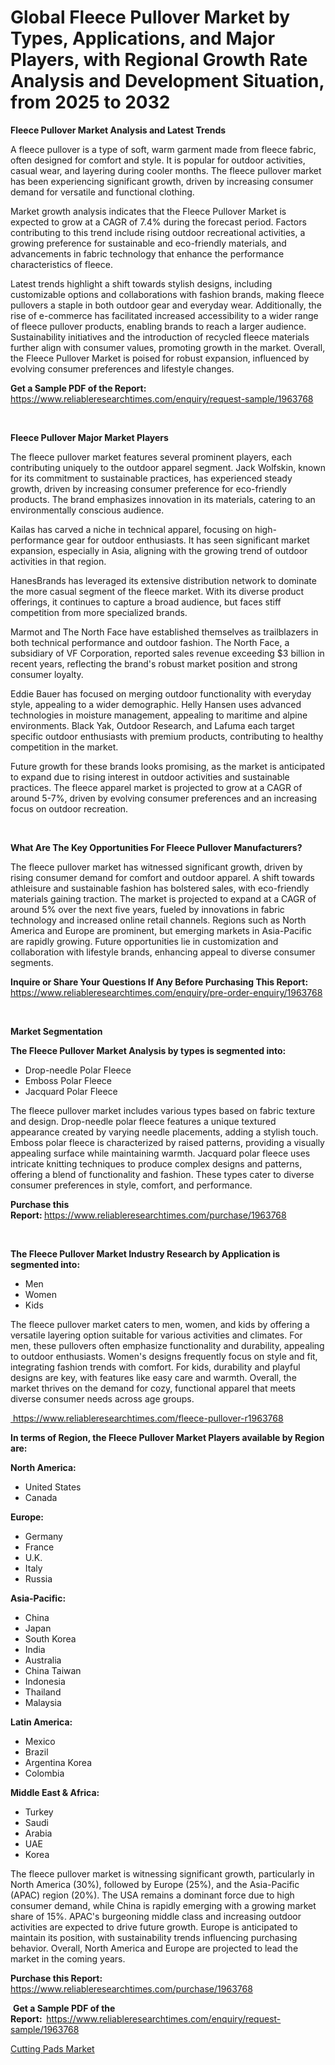 <p><h1>Global Fleece Pullover Market by Types, Applications, and Major Players, with Regional Growth Rate Analysis and Development Situation, from 2025 to 2032</h1></p><p><strong>Fleece Pullover Market Analysis and Latest Trends</strong></p>
<p><p>A fleece pullover is a type of soft, warm garment made from fleece fabric, often designed for comfort and style. It is popular for outdoor activities, casual wear, and layering during cooler months. The fleece pullover market has been experiencing significant growth, driven by increasing consumer demand for versatile and functional clothing. </p><p>Market growth analysis indicates that the Fleece Pullover Market is expected to grow at a CAGR of 7.4% during the forecast period. Factors contributing to this trend include rising outdoor recreational activities, a growing preference for sustainable and eco-friendly materials, and advancements in fabric technology that enhance the performance characteristics of fleece. </p><p>Latest trends highlight a shift towards stylish designs, including customizable options and collaborations with fashion brands, making fleece pullovers a staple in both outdoor gear and everyday wear. Additionally, the rise of e-commerce has facilitated increased accessibility to a wider range of fleece pullover products, enabling brands to reach a larger audience. Sustainability initiatives and the introduction of recycled fleece materials further align with consumer values, promoting growth in the market. Overall, the Fleece Pullover Market is poised for robust expansion, influenced by evolving consumer preferences and lifestyle changes.</p></p>
<p><strong>Get a Sample PDF of the Report:&nbsp;</strong> <a href="https://www.reliableresearchtimes.com/enquiry/request-sample/1963768?utm_campaign=2189&utm_medium=2&utm_source=Github&utm_content=ia&utm_term=07022025&utm_id=fleece-pullover">https://www.reliableresearchtimes.com/enquiry/request-sample/1963768</a></p>
<p>&nbsp;</p>
<p><strong>Fleece Pullover Major Market Players</strong></p>
<p><p>The fleece pullover market features several prominent players, each contributing uniquely to the outdoor apparel segment. Jack Wolfskin, known for its commitment to sustainable practices, has experienced steady growth, driven by increasing consumer preference for eco-friendly products. The brand emphasizes innovation in its materials, catering to an environmentally conscious audience.</p><p>Kailas has carved a niche in technical apparel, focusing on high-performance gear for outdoor enthusiasts. It has seen significant market expansion, especially in Asia, aligning with the growing trend of outdoor activities in that region.</p><p>HanesBrands has leveraged its extensive distribution network to dominate the more casual segment of the fleece market. With its diverse product offerings, it continues to capture a broad audience, but faces stiff competition from more specialized brands. </p><p>Marmot and The North Face have established themselves as trailblazers in both technical performance and outdoor fashion. The North Face, a subsidiary of VF Corporation, reported sales revenue exceeding $3 billion in recent years, reflecting the brand's robust market position and strong consumer loyalty.</p><p>Eddie Bauer has focused on merging outdoor functionality with everyday style, appealing to a wider demographic. Helly Hansen uses advanced technologies in moisture management, appealing to maritime and alpine environments. Black Yak, Outdoor Research, and Lafuma each target specific outdoor enthusiasts with premium products, contributing to healthy competition in the market.</p><p>Future growth for these brands looks promising, as the market is anticipated to expand due to rising interest in outdoor activities and sustainable practices. The fleece apparel market is projected to grow at a CAGR of around 5-7%, driven by evolving consumer preferences and an increasing focus on outdoor recreation.</p></p>
<p>&nbsp;</p>
<p><strong>What Are The Key Opportunities For Fleece Pullover Manufacturers?</strong></p>
<p><p>The fleece pullover market has witnessed significant growth, driven by rising consumer demand for comfort and outdoor apparel. A shift towards athleisure and sustainable fashion has bolstered sales, with eco-friendly materials gaining traction. The market is projected to expand at a CAGR of around 5% over the next five years, fueled by innovations in fabric technology and increased online retail channels. Regions such as North America and Europe are prominent, but emerging markets in Asia-Pacific are rapidly growing. Future opportunities lie in customization and collaboration with lifestyle brands, enhancing appeal to diverse consumer segments.</p></p>
<p><strong>Inquire or Share Your Questions If Any Before Purchasing This Report:</strong> <a href="https://www.reliableresearchtimes.com/enquiry/pre-order-enquiry/1963768?utm_campaign=2189&utm_medium=2&utm_source=Github&utm_content=ia&utm_term=07022025&utm_id=fleece-pullover">https://www.reliableresearchtimes.com/enquiry/pre-order-enquiry/1963768</a></p>
<p>&nbsp;</p>
<p><strong>Market Segmentation</strong></p>
<p><strong>The Fleece Pullover Market Analysis by types is segmented into:</strong></p>
<p><ul><li>Drop-needle Polar Fleece</li><li>Emboss Polar Fleece</li><li>Jacquard Polar Fleece</li></ul></p>
<p><p>The fleece pullover market includes various types based on fabric texture and design. Drop-needle polar fleece features a unique textured appearance created by varying needle placements, adding a stylish touch. Emboss polar fleece is characterized by raised patterns, providing a visually appealing surface while maintaining warmth. Jacquard polar fleece uses intricate knitting techniques to produce complex designs and patterns, offering a blend of functionality and fashion. These types cater to diverse consumer preferences in style, comfort, and performance.</p></p>
<p><strong>Purchase this Report:&nbsp;</strong><a href="https://www.reliableresearchtimes.com/purchase/1963768?utm_campaign=2189&utm_medium=2&utm_source=Github&utm_content=ia&utm_term=07022025&utm_id=fleece-pullover">https://www.reliableresearchtimes.com/purchase/1963768</a></p>
<p>&nbsp;</p>
<p><strong>The Fleece Pullover Market Industry Research by Application is segmented into:</strong></p>
<p><ul><li>Men</li><li>Women</li><li>Kids</li></ul></p>
<p><p>The fleece pullover market caters to men, women, and kids by offering a versatile layering option suitable for various activities and climates. For men, these pullovers often emphasize functionality and durability, appealing to outdoor enthusiasts. Women's designs frequently focus on style and fit, integrating fashion trends with comfort. For kids, durability and playful designs are key, with features like easy care and warmth. Overall, the market thrives on the demand for cozy, functional apparel that meets diverse consumer needs across age groups.</p></p>
<p><a href="https://www.reliableresearchtimes.com/fleece-pullover-r1963768?utm_campaign=2189&utm_medium=2&utm_source=Github&utm_content=ia&utm_term=07022025&utm_id=fleece-pullover">&nbsp;https://www.reliableresearchtimes.com/fleece-pullover-r1963768</a></p>
<p><strong>In terms of Region, the Fleece Pullover Market Players available by Region are:</strong></p>
<p>
    <p> <strong> North America: </strong>
        <ul>
            <li>United States</li>
            <li>Canada</li>
        </ul>
        </p> 
    <p> <strong> Europe: </strong>
        <ul>
            <li>Germany</li>
            <li>France</li>
            <li>U.K.</li>
            <li>Italy</li>
            <li>Russia</li>
        </ul>
        </p> 
    <p> <strong> Asia-Pacific: </strong>
        <ul>
            <li>China</li>
            <li>Japan</li>
            <li>South Korea</li>
            <li>India</li>
            <li>Australia</li>
            <li>China Taiwan</li>
            <li>Indonesia</li>
            <li>Thailand</li>
            <li>Malaysia</li>
        </ul>
        </p> 
    <p> <strong> Latin America: </strong>
        <ul>
            <li>Mexico</li>
            <li>Brazil</li>
            <li>Argentina Korea</li>
            <li>Colombia</li>
        </ul>
        </p> 
    <p> <strong> Middle East & Africa: </strong>
        <ul>
            <li>Turkey</li>
            <li>Saudi</li>
            <li>Arabia</li>
            <li>UAE</li>
            <li>Korea</li>
        </ul>
    </p>
    </p>
<p><p>The fleece pullover market is witnessing significant growth, particularly in North America (30%), followed by Europe (25%), and the Asia-Pacific (APAC) region (20%). The USA remains a dominant force due to high consumer demand, while China is rapidly emerging with a growing market share of 15%. APAC's burgeoning middle class and increasing outdoor activities are expected to drive future growth. Europe is anticipated to maintain its position, with sustainability trends influencing purchasing behavior. Overall, North America and Europe are projected to lead the market in the coming years.</p></p>
<p><strong>Purchase this Report: </strong><a href="https://www.reliableresearchtimes.com/purchase/1963768?utm_campaign=2189&utm_medium=2&utm_source=Github&utm_content=ia&utm_term=07022025&utm_id=fleece-pullover">https://www.reliableresearchtimes.com/purchase/1963768</a></p>
<p>&nbsp;<strong>Get a Sample PDF of the Report:&nbsp;&nbsp;</strong><a href="https://www.reliableresearchtimes.com/enquiry/request-sample/1963768?utm_campaign=2189&utm_medium=2&utm_source=Github&utm_content=ia&utm_term=07022025&utm_id=fleece-pullover">https://www.reliableresearchtimes.com/enquiry/request-sample/1963768</a></p>
<p><strong></strong></p>
<p><p><a href="https://github.com/NargisHussain75/Market-Research-Report-List-1/blob/main/cutting-pads-market.md?utm_campaign=2189&utm_medium=2&utm_source=Github&utm_content=ia&utm_term=07022025&utm_id=fleece-pullover">Cutting Pads Market</a></p></p>